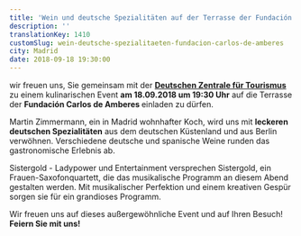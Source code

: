 ```yaml
---
title: 'Wein und deutsche Spezialitäten auf der Terrasse der Fundación Carlos de Amberes'
description: ''
translationKey: 1410
customSlug: wein-deutsche-spezialitaeten-fundacion-carlos-de-amberes
city: Madrid
date: 2018-09-18 19:30:00
---
```


wir freuen uns, Sie gemeinsam mit der <strong><a href="https://www.germany.travel/es/index.html" target="_blank" rel="nofollow noopener noreferrer" rel="noopener">Deutschen Zentrale für Tourismus</a></strong> zu einem kulinarischen Event <strong>am 18.09.2018 um 19:30 Uhr</strong> auf die Terrasse der <strong>Fundación Carlos de Amberes </strong>einladen zu dürfen.

Martin Zimmermann, ein in Madrid wohnhafter Koch, wird uns mit <strong>leckeren deutschen Spezialitäten</strong> aus dem deutschen Küstenland und aus Berlin verwöhnen. Verschiedene deutsche und spanische Weine runden das gastronomische Erlebnis ab.

Sistergold - Ladypower und Entertainment versprechen Sistergold, ein Frauen-Saxofonquartett, die das musikalische Programm an diesem Abend gestalten werden. Mit musikalischer Perfektion und einem kreativen Gespür sorgen sie für ein grandioses Programm.

Wir freuen uns auf dieses außergewöhnliche Event und auf Ihren Besuch! <strong>Feiern Sie mit uns!</strong>
